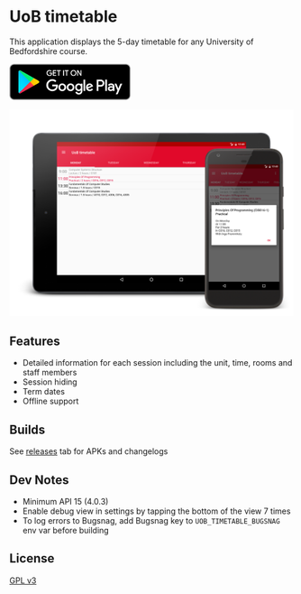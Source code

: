 # UoB timetable

This application displays the 5-day timetable for any University of Bedfordshire
course.

[![Google Play badge](screenshots/assets/google-play-badge.png "Google Play badge")](https://play.google.com/store/apps/details?id=com.ak.uobtimetable)

![Hero image](screenshots/art/hero.png "Hero image")

## Features

- Detailed information for each session including the unit, time, rooms and
staff members
- Session hiding
- Term dates
- Offline support

## Builds

See [releases](releases) tab for APKs and changelogs

## Dev Notes

- Minimum API 15 (4.0.3)
- Enable debug view in settings by tapping the bottom of the view 7 times
- To log errors to Bugsnag, add Bugsnag key to `UOB_TIMETABLE_BUGSNAG` env var before building

## License

[GPL v3](license.md)
